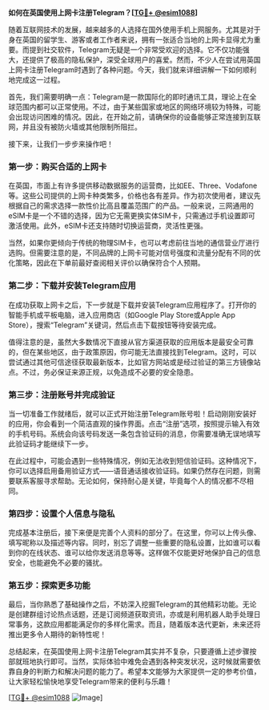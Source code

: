 **如何在英国使用上网卡注册Telegram？[[TG💪+ @esim1088](https://t.me/s/esim1088)]**

随着互联网技术的发展，越来越多的人选择在国外使用手机上网服务。尤其是对于身在英国的留学生、游客或者工作者来说，拥有一张适合当地的上网卡显得尤为重要。而提到社交软件，Telegram无疑是一个非常受欢迎的选择。它不仅功能强大，还提供了极高的隐私保护，深受全球用户的喜爱。然而，不少人在尝试用英国上网卡注册Telegram时遇到了各种问题。今天，我们就来详细讲解一下如何顺利地完成这一过程。

首先，我们需要明确一点：Telegram是一款国际化的即时通讯工具，理论上在全球范围内都可以正常使用。不过，由于某些国家或地区的网络环境较为特殊，可能会出现访问困难的情况。因此，在开始之前，请确保你的设备能够正常连接到互联网，并且没有被防火墙或其他限制所阻拦。

接下来，让我们一步步来操作吧！

### 第一步：购买合适的上网卡

在英国，市面上有许多提供移动数据服务的运营商，比如EE、Three、Vodafone等。这些公司提供的上网卡种类繁多，价格也各有差异。作为初次使用者，建议先根据自己的需求选择一款性价比高且覆盖范围广的产品。一般来说，三网通用的eSIM卡是一个不错的选择，因为它无需更换实体SIM卡，只需通过手机设置即可激活使用。此外，eSIM卡还支持随时切换运营商，灵活性更强。

当然，如果你更倾向于传统的物理SIM卡，也可以考虑前往当地的通信营业厅进行选购。但需要注意的是，不同品牌的上网卡可能对信号强度和流量分配有不同的优化策略，因此在下单前最好查阅相关评价以确保符合个人预期。

### 第二步：下载并安装Telegram应用

在成功获取上网卡之后，下一步就是下载并安装Telegram应用程序了。打开你的智能手机或平板电脑，进入应用商店（如Google Play Store或Apple App Store），搜索“Telegram”关键词，然后点击下载按钮等待安装完成。

值得注意的是，虽然大多数情况下直接从官方渠道获取的应用版本是最安全可靠的，但在某些地区，由于政策原因，你可能无法直接找到Telegram。这时，可以尝试通过其他可信途径获取最新版本，比如官方网站或是经过验证的第三方镜像站点。不过，务必保证来源正规，以免造成不必要的安全隐患。

### 第三步：注册账号并完成验证

当一切准备工作就绪后，就可以正式开始注册Telegram账号啦！启动刚刚安装好的应用，你会看到一个简洁直观的操作界面。点击“注册”选项，按照提示输入有效的手机号码。系统会向该号码发送一条包含验证码的消息，你需要准确无误地填写此验证码才能继续下一步。

在此过程中，可能会遇到一些特殊情况，例如无法收到短信验证码。这种情况下，你可以选择启用备用验证方式——语音通话接收验证码。如果仍然存在问题，则需要联系客服寻求帮助。无论如何，保持耐心是关键，毕竟每个人的情况都不尽相同。

### 第四步：设置个人信息与隐私

完成基本注册后，接下来便是完善个人资料的部分了。在这里，你可以上传头像、填写昵称以及描述等内容。同时，别忘了调整一些重要的隐私设置，比如谁可以看到你的在线状态、谁可以给你发送消息等等。这样做不仅能更好地保护自己的信息安全，也能避免不必要的骚扰。

### 第五步：探索更多功能

最后，当你熟悉了基础操作之后，不妨深入挖掘Telegram的其他精彩功能。无论是创建群组讨论热点话题，还是订阅频道获取资讯，亦或是利用机器人助手处理日常事务，这款应用都能满足你的多样化需求。而且，随着版本迭代更新，未来还将推出更多令人期待的新特性呢！

总结起来，在英国使用上网卡注册Telegram其实并不复杂，只要遵循上述步骤按部就班地执行即可。当然，实际体验中难免会遇到各种突发状况，这时候就需要依靠自身的判断力和解决问题的能力了。希望本文能够为大家提供一定的参考价值，让大家轻松愉快地享受Telegram带来的便利与乐趣！

[[TG💪+ @esim1088](https://t.me/s/esim1088) ![Image](https://i.postimg.cc/4NQfJmqS/Snipaste-2025-05-13-00-14-12.png)]